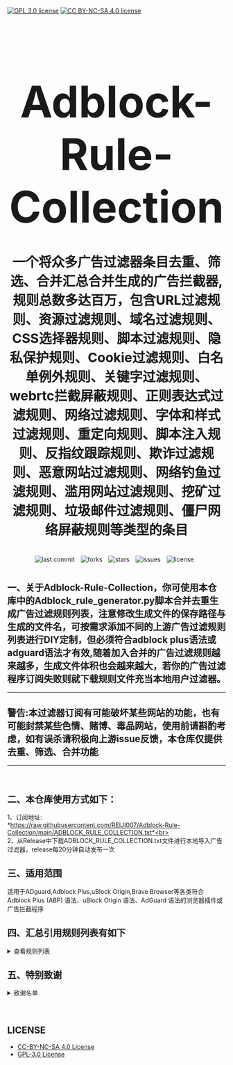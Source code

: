 [![GPL 3.0 license](https://img.shields.io/badge/License-GPL%20v3-blue.svg)](https://github.com/REIJI007/Adblock-Rule-Collection/blob/main/LICENSE-GPL3.0)
[![CC BY-NC-SA 4.0 license](https://img.shields.io/badge/License-CC%20BY--NC--SA%204.0-lightgrey.svg)](https://github.com/REIJI007/Adblock-Rule-Collection/blob/main/LICENSE-CC%20BY-NC-SA%204.0)
<!-- 居中的大标题 -->
<h1 align="center" style="font-size: 100px; margin-bottom: 40px;">Adblock-Rule-Collection</h1>

<!-- 居中的副标题 -->
<h2 align="center" style="font-size: 30px; margin-bottom: 40px;">一个将众多广告过滤器条目去重、筛选、合并汇总合并生成的广告拦截器,规则总数多达百万，包含URL过滤规则、资源过滤规则、域名过滤规则、CSS选择器规则、脚本过滤规则、隐私保护规则、Cookie过滤规则、白名单例外规则、关键字过滤规则、webrtc拦截屏蔽规则、正则表达式过滤规则、网络过滤规则、字体和样式过滤规则、重定向规则、脚本注入规则、反指纹跟踪规则、欺诈过滤规则、恶意网站过滤规则、网络钓鱼过滤规则、滥用网站过滤规则、挖矿过滤规则、垃圾邮件过滤规则、僵尸网络屏蔽规则等类型的条目</h2>

<!-- 徽章（根据需要调整） -->
<p align="center" style="margin-bottom: 40px;">
    <img src="https://img.shields.io/badge/last%20commit-today-brightgreen" alt="last commit" style="margin-right: 10px;">
    <img src="https://img.shields.io/github/forks/REIJI007/Adblock-Rule-Collection" alt="forks" style="margin-right: 10px;">
    <img src="https://img.shields.io/github/stars/REIJI007/Adblock-Rule-Collection" alt="stars" style="margin-right: 10px;">
    <img src="https://img.shields.io/github/issues/REIJI007/Adblock-Rule-Collection" alt="issues" style="margin-right: 10px;">
    <img src="https://img.shields.io/github/license/REIJI007/Adblock-Rule-Collection" alt="license" style="margin-right: 10px;">
</p>


## 一、关于Adblock-Rule-Collection，你可使用本仓库中的Adblock_rule_generator.py脚本合并去重生成广告过滤规则列表，注意修改生成文件的保存路径与生成的文件名，可按需求添加不同的上游广告过滤规则列表进行DIY定制，但必须符合adblock plus语法或adguard语法才有效,随着加入合并的广告过滤规则越来越多，生成文件体积也会越来越大，若你的广告过滤程序订阅失败则就下载规则文件充当本地用户过滤器。
<hr>

##  警告:本过滤器订阅有可能破坏某些网站的功能，也有可能封禁某些色情、赌博、毒品网站，使用前请斟酌考虑，如有误杀请积极向上游issue反馈，本仓库仅提供去重、筛选、合并功能

<hr>
<br>

## 二、本仓库使用方式如下：
1、订阅地址: <br> *https://raw.githubusercontent.com/REIJI007/Adblock-Rule-Collection/main/ADBLOCK_RULE_COLLECTION.txt*<br>
<br>
2、从Release中下载ADBLOCK_RULE_COLLECTION.txt文件进行本地导入广告过滤器，release每20分钟自动发布一次
<br>

## 三、适用范围
适用于ADguard,Adblock Plus,uBlock Origin,Brave Browser等各类符合Adblock Plus (ABP) 语法、uBlock Origin 语法、AdGuard 语法的浏览器插件或广告拦截程序
<br>


## 四、汇总引用规则列表有如下
<details>
  <summary>查看规则列表</summary>

1. [Anti-ad for adguard](https://anti-ad.net/adguard.txt)  
2. [Anti-ad-Easylist](https://anti-ad.net/easylist.txt)  
3. [OISD Big List](https://big.oisd.nl)  
4. [EasyList](https://easylist.to/easylist/easylist.txt)  
5. [EasyList — first-party servers](https://raw.githubusercontent.com/easylist/easylist/master/easylist/easylist_adservers.txt)  
6. [EasyList — third-party servers](https://raw.githubusercontent.com/easylist/easylist/master/easylist/easylist_thirdparty.txt)  
7. [EasyList Privacy](https://easylist.to/easylist/easyprivacy.txt)  
8. [EasyList Privacy — trackingservers](https://raw.githubusercontent.com/easylist/easylist/master/easyprivacy/easyprivacy_trackingservers.txt)  
9. [EasyPrivacy — third-party trackers](https://raw.githubusercontent.com/easylist/easylist/master/easyprivacy/easyprivacy_thirdparty.txt)  
10. [EasyPrivacy — third-party international trackers](https://raw.githubusercontent.com/easylist/easylist/master/easyprivacy/easyprivacy_thirdparty_international.txt)  
11. [Easylist Cookie List](https://secure.fanboy.co.nz/fanboy-cookiemonster.txt)  
12. [EasyList China](https://raw.githubusercontent.com/easylist/easylistchina/master/easylistchina.txt)  
13. [Adblock Warning Removal List](https://easylist-downloads.adblockplus.org/antiadblockfilters.txt)  
14. [Fanboy's Annoyance List](https://secure.fanboy.co.nz/fanboy-annoyance.txt)  
15. [Fanboy's Social Blocking List](https://easylist.to/easylist/fanboy-social.txt)  
16. [Fanboy's Anti-thirdparty Fonts](https://www.fanboy.co.nz/fanboy-antifonts.txt)  
17. [Fanboy's Notifications Blocking List](https://raw.githubusercontent.com/DandelionSprout/adfilt/master/Other%20domains%20versions/FanboyNotifications-LoadableInUBO.txt)  
18. [CJX's Annoyance List](https://raw.githubusercontent.com/cjx82630/cjxlist/master/cjx-annoyance.txt)  
19. [CJX's EasyList Lite](https://raw.githubusercontent.com/cjx82630/cjxlist/master/cjxlist.txt)  
20. [CJX's uBlock list](https://raw.githubusercontent.com/cjx82630/cjxlist/master/cjx-ublock.txt)  
21. [uniartrisan's Adblock List Plus](https://raw.githubusercontent.com/uniartisan/adblock_list/master/adblock_plus.txt)  
22. [uniartrisan's Privacy List](https://raw.githubusercontent.com/uniartisan/adblock_list/master/adblock_privacy.txt)  
23. [AdRules AdBlock List Plus](https://raw.githubusercontent.com/Cats-Team/AdRules/main/adblock_plus.txt)  
24. [AdRules DNS List](https://raw.githubusercontent.com/Cats-Team/AdRules/main/dns.txt)  
25. [AdBlock DNS](https://raw.githubusercontent.com/217heidai/adblockfilters/main/rules/adblockdns.txt)  
26. [AdBlock Filter](https://raw.githubusercontent.com/217heidai/adblockfilters/main/rules/adblockfilters.txt)  
27. [GOODBYEADS](https://raw.githubusercontent.com/8680/GOODBYEADS/master/rules.txt)  
28. [GOODBYEADS-DNS](https://raw.githubusercontent.com/8680/GOODBYEADS/master/dns.txt)  
29. [GOODBYEADS-allow](https://raw.githubusercontent.com/8680/GOODBYEADS/master/allow.txt)  
30. [AWAvenue-Ads-Rule](https://raw.githubusercontent.com/TG-Twilight/AWAvenue-Ads-Rule/main/AWAvenue-Ads-Rule.txt)  
31. [Bibaiji's ad-rules](https://raw.githubusercontent.com/Bibaiji/ad-rules/main/rule/ad-rules.txt)  
32. [uBlock filters](https://raw.githubusercontent.com/uBlockOrigin/uAssets/master/filters/filters.txt)  
33. [uBlock privacy filter](https://raw.githubusercontent.com/uBlockOrigin/uAssets/master/filters/privacy.txt)  
34. [uBlock mobile filter](https://raw.githubusercontent.com/uBlockOrigin/uAssets/master/filters/filters-mobile.txt)  
35. [uBlock Badware risks filter](https://raw.githubusercontent.com/uBlockOrigin/uAssets/master/filters/badware.txt)  
36. [uBlock Annoyances-Cookies filter](https://raw.githubusercontent.com/uBlockOrigin/uAssets/master/filters/annoyances-cookies.txt)  
37. [uBlock Annoyances-others filter](https://raw.githubusercontent.com/uBlockOrigin/uAssets/master/filters/annoyances-others.txt)  
38. [uBlock Resource abuse filters](https://raw.githubusercontent.com/uBlockOrigin/uAssets/master/filters/resource-abuse.txt)  
39. [uBlock Unbreak filter](https://raw.githubusercontent.com/uBlockOrigin/uAssets/master/filters/unbreak.txt)  
40. [AdGuard Base filter cryptominers](https://raw.githubusercontent.com/AdguardTeam/AdguardFilters/master/BaseFilter/sections/cryptominers.txt)  
41. [AdGuard Exclusion rules](https://raw.githubusercontent.com/AdguardTeam/AdGuardSDNSFilter/master/Filters/exclusions.txt)  
42. [AdGuard Exception rules](https://raw.githubusercontent.com/AdguardTeam/AdGuardSDNSFilter/master/Filters/exceptions.txt)  
43. [AdGuardSDNSFilter](https://raw.githubusercontent.com/AdguardTeam/AdGuardSDNSFilter/master/Filters/rules.txt)  
44. [AdGuard Base filter](https://raw.githubusercontent.com/AdguardTeam/FiltersRegistry/master/filters/filter_2_Base/filter.txt)  
45. [AdGuard Base filter — first-party servers](https://raw.githubusercontent.com/AdguardTeam/AdguardFilters/master/BaseFilter/sections/adservers_firstparty.txt)  
46. [AdGuard Base filter — foreign servers](https://raw.githubusercontent.com/AdguardTeam/AdguardFilters/master/BaseFilter/sections/foreign.txt)  
47. [AdGuard Mobile filter](https://raw.githubusercontent.com/AdguardTeam/AdguardFilters/master/MobileFilter/sections/adservers.txt)  
48. [AdGuard Tracking Protection filter](https://raw.githubusercontent.com/AdguardTeam/FiltersRegistry/master/filters/filter_3_Spyware/filter.txt)  
49. [AdGuard Tracking Protection filter — first-party trackers](https://raw.githubusercontent.com/AdguardTeam/AdguardFilters/master/SpywareFilter/sections/tracking_servers_firstparty.txt)  
50. [AdGuard Tracking Protection filter — third-party trackers](https://raw.githubusercontent.com/AdguardTeam/AdguardFilters/master/SpywareFilter/sections/tracking_servers.txt)
51. [AdGuard Tracking Protection filter — mobile trackers](https://raw.githubusercontent.com/AdguardTeam/AdguardFilters/master/SpywareFilter/sections/mobile.txt)  
52. [AdGuard URL Tracking filter](https://raw.githubusercontent.com/AdguardTeam/FiltersRegistry/master/filters/filter_17_TrackParam/filter.txt)  
53. [AdGuard Social media filter](https://raw.githubusercontent.com/AdguardTeam/FiltersRegistry/master/filters/filter_4_Social/filter.txt)  
54. [AdGuard Annoyances filter](https://raw.githubusercontent.com/AdguardTeam/FiltersRegistry/master/filters/filter_14_Annoyances/filter.txt)  
55. [AdGuard CNAME original trackers list](https://raw.githubusercontent.com/AdguardTeam/cname-trackers/master/data/combined_original_trackers.txt)  
56. [AdGuard CNAME disguised ads list](https://raw.githubusercontent.com/AdguardTeam/cname-trackers/master/data/combined_disguised_ads.txt)  
57. [AdGuard CNAME disguised clickthroughs list](https://raw.githubusercontent.com/AdguardTeam/cname-trackers/master/data/combined_disguised_clickthroughs.txt)  
58. [AdGuard CNAME disguised microsites list](https://raw.githubusercontent.com/AdguardTeam/cname-trackers/master/data/combined_disguised_microsites.txt)  
59. [AdGuard CNAME disguised trackers list](https://raw.githubusercontent.com/AdguardTeam/cname-trackers/master/data/combined_disguised_trackers.txt)  
60. [AdGuard CNAME disguised mail_trackers list](https://raw.githubusercontent.com/AdguardTeam/cname-trackers/master/data/combined_disguised_mail_trackers.txt)  
61. [AdGuard Chinese filter](https://raw.githubusercontent.com/AdguardTeam/FiltersRegistry/master/filters/filter_224_Chinese/filter.txt)  
62. [AdGuard DNS filter](https://raw.githubusercontent.com/AdguardTeam/FiltersRegistry/master/filters/filter_15_DnsFilter/filter.txt)  
63. [AdGuard for Android](https://filters.adtidy.org/android/filters/11.txt)  
64. [AdGuard for iOS](https://filters.adtidy.org/ios/filters/11.txt)  
65. [HyperADRules](https://raw.githubusercontent.com/Lynricsy/HyperADRules/master/rules.txt)  
66. [HyperADRules-DNS](https://raw.githubusercontent.com/Lynricsy/HyperADRules/master/dns.txt)  
67. [HyperADRules-allow](https://raw.githubusercontent.com/Lynricsy/HyperADRules/master/allow.txt)  
68. [TheBestAdrules](https://raw.githubusercontent.com/guandasheng/adguardhome/main/rule/all.txt)  
69. [xinggsf's rules](https://raw.githubusercontent.com/xinggsf/Adblock-Plus-Rule/master/rule.txt)  
70. [xinggsf's mv rules](https://raw.githubusercontent.com/xinggsf/Adblock-Plus-Rule/master/mv.txt)  
71. [superbigsteam rules](https://raw.githubusercontent.com/superbigsteam/adguardhomeguiz/main/rule/all.txt)  
72. [adblock-nocoin-list](https://raw.githubusercontent.com/hoshsadiq/adblock-nocoin-list/master/nocoin.txt)  
73. [GoodbyeAds-AdBlock-Filter](https://raw.githubusercontent.com/jerryn70/GoodbyeAds/master/Formats/GoodbyeAds-AdBlock-Filter.txt)  
74. [GoodbyeAds-Ultra-AdBlock-Filter](https://raw.githubusercontent.com/jerryn70/GoodbyeAds/master)  
75. [Phishing URL Blocklist——AdGuard](https://malware-filter.gitlab.io/malware-filter/phishing-filter-ag.txt)  
76. [Phishing URL Blocklist——AdGuard Home](https://malware-filter.gitlab.io/malware-filter/phishing-filter-agh.txt)  
77. [Phishing URL Blocklist——uBlock Origin](https://malware-filter.gitlab.io/malware-filter/phishing-filter.txt)  
78. [Malicious URL Blocklist——AdGuard](https://malware-filter.gitlab.io/malware-filter/urlhaus-filter-ag.txt)  
79. [Malicious URL Blocklist——AdGuard Home](https://malware-filter.gitlab.io/malware-filter/urlhaus-filter-agh.txt)  
80. [Malicious URL Blocklist——uBlock Origin](https://malware-filter.gitlab.io/malware-filter/urlhaus-filter.txt)  
81. [Tracking JS Blocklist](https://malware-filter.gitlab.io/malware-filter/tracking-filter.txt)  
82. [Botnet IP Blocklist——AdGuard](https://malware-filter.gitlab.io/malware-filter/botnet-filter-ag.txt)  
83. [Botnet IP Blocklist——AdGuard Home](https://malware-filter.gitlab.io/malware-filter/botnet-filter-agh.txt)  
84. [Botnet IP Blocklist——uBlock Origin](https://malware-filter.gitlab.io/malware-filter/botnet-filter.txt)  
85. [ABP filters](https://easylist-msie.adblockplus.org/abp-filters-anti-cv.txt)  
86. [adgk](https://raw.githubusercontent.com/banbendalao/ADgk/master/ADgk.txt)  
87. [yokoffing's Annoyance List](https://raw.githubusercontent.com/yokoffing/filterlists/main/annoyance_list.txt)  
88. [yokoffing's Privacy Essentials](https://raw.githubusercontent.com/yokoffing/filterlists/main/privacy_essentials.txt)  
89. [Spam404's Adblock-list](https://raw.githubusercontent.com/Spam404/lists/master/adblock-list.txt)  
90. [Brave-specific filter](https://raw.githubusercontent.com/brave/adblock-lists/master/brave-lists/brave-specific.txt)  
91. [Brave-ios-specific filter](https://raw.githubusercontent.com/brave/adblock-lists/master/brave-lists/brave-ios-specific.txt)  
92. [Brave-Android-specific filter](https://raw.githubusercontent.com/brave/adblock-lists/master/brave-lists/brave-android-specific.txt)  
93. [Brave-Firstparty filter](https://raw.githubusercontent.com/brave/adblock-lists/master/brave-lists/brave-firstparty.txt)  
94. [Brave-Firstparty-cname filter](https://raw.githubusercontent.com/brave/adblock-lists/master/brave-lists/brave-firstparty-cname.txt)  
95. [Brave-Unbreak filter](https://raw.githubusercontent.com/brave/adblock-lists/master/brave-unbreak.txt)  
96. [Filter unblocking search ads and self-promotions](https://raw.githubusercontent.com/AdguardTeam/FiltersRegistry/master/filters/filter_10_Useful/filter.txt)  
97. [Peter Lowe’s Ad and Tracking Server List](https://pgl.yoyo.org/adservers/serverlist.php?hostformat=adblockplus&showintro=0)  
98. [Dandelion Sprout's Anti-Malware List (for AdGuard)](https://raw.githubusercontent.com/DandelionSprout/adfilt/master/Alternate%20versions%20Anti-Malware%20List/AntiMalwareAdGuard.txt)  
99. [Dandelion Sprout's Anti-Malware List (for Adblock Plus and AdBlock)](https://raw.githubusercontent.com/DandelionSprout/adfilt/master/Alternate%20versions%20Anti-Malware%20List/AntiMalwareABP.txt)  
100. [The Block List Project - Smart TV List](https://raw.githubusercontent.com/blocklistproject/Lists/master/adguard/smart-tv-ags.txt)  
101. [The Block List Project - Ads List](https://raw.githubusercontent.com/blocklistproject/Lists/master/adguard/ads-ags.txt)  
102. [The Block List Project - Basic Starter List](https://raw.githubusercontent.com/blocklistproject/Lists/master/adguard/basic-ags.txt)  
103. [The Block List Project - Tracking List](https://raw.githubusercontent.com/blocklistproject/Lists/master/adguard/tracking-ags.txt)  
104. [The Block List Project - Malware List](https://raw.githubusercontent.com/blocklistproject/Lists/master/adguard/malware-ags.txt)  
105. [The Block List Project - Scam List](https://raw.githubusercontent.com/blocklistproject/Lists/master/adguard/scam-ags.txt)  
106. [The Block List Project - Phishing List](https://raw.githubusercontent.com/blocklistproject/Lists/master/adguard/phishing-ags.txt)  
107. [The Block List Project - Ransomware List](https://raw.githubusercontent.com/blocklistproject/Lists/master/adguard/ransomware-ags.txt)  
108. [The Block List Project - Fraud List](https://raw.githubusercontent.com/blocklistproject/Lists/master/adguard/fraud-ags.txt)  
109. [The Block List Project - Abuse List](https://raw.githubusercontent.com/blocklistproject/Lists/master/adguard/abuse-ags.txt)  
110. [The Block List Project - Redirect List](https://raw.githubusercontent.com/blocklistproject/Lists/master/adguard/redirect-ags.txt)  
111. [Anti-Adblock Killer](https://raw.githubusercontent.com/reek/anti-adblock-killer/master/anti-adblock-killer-filters.txt)  
112. [Scam Blocklist (Adblock Plus)](https://raw.githubusercontent.com/durablenapkin/scamblocklist/master/adguard.txt)  
113. [Smart-TV Blocklist for AdGuard Home](https://raw.githubusercontent.com/Perflyst/PiHoleBlocklist/master/SmartTV-AGH.txt)
114. [HaGeZi's Pro DNS Blocklist](https://raw.githubusercontent.com/hagezi/dns-blocklists/main/adblock/pro.txt)
115. [HaGeZi's Fake DNS Blocklist](https://raw.githubusercontent.com/hagezi/dns-blocklists/main/adblock/fake.txt)
116. [HaGeZi's Light DNS Blocklist](https://raw.githubusercontent.com/hagezi/dns-blocklists/main/adblock/light.txt)
117. [HaGeZi's DynDNS Blocklist](https://raw.githubusercontent.com/hagezi/dns-blocklists/main/adblock/dyndns.txt)
118. [HaGeZi's Normal DNS Blocklist](https://raw.githubusercontent.com/hagezi/dns-blocklists/main/adblock/multi.txt)
119. [HaGeZi's Personal DNS Blocklist](https://raw.githubusercontent.com/hagezi/dns-blocklists/main/adblock/personal.txt)
120. [HaGeZi's Pop-Up Ads DNS Blocklist](https://raw.githubusercontent.com/hagezi/dns-blocklists/main/adblock/popupads.txt)
121. [HaGeZi's Ultimate DNS Blocklist](https://raw.githubusercontent.com/hagezi/dns-blocklists/main/adblock/ultimate.txt)
122. [HaGeZi's The World's Most Abused TLDs - Aggressive](https://raw.githubusercontent.com/hagezi/dns-blocklists/main/adblock/spam-tlds-adblock-aggressive.txt)
123. [HaGeZi's The World's Most Abused TLDs](https://raw.githubusercontent.com/hagezi/dns-blocklists/main/adblock/spam-tlds-adblock-allow.txt)
124. [HaGeZi's Threat Intelligence Feeds DNS Blocklist](https://raw.githubusercontent.com/hagezi/dns-blocklists/main/adblock/tif.txt)
125. [HaGeZi's Allowlist Referral](https://raw.githubusercontent.com/hagezi/dns-blocklists/main/adblock/whitelist-referral.txt)
126. [HaGeZi's Allowlist URL Shortener](https://raw.githubusercontent.com/hagezi/dns-blocklists/main/adblock/whitelist-urlshortener.txt)
  
</details>

## 五、特别致谢
<details>
  <summary>致谢名单</summary>

1. [anti-AD](https://github.com/privacy-protection-tools/anti-AD)
2. [easylist](https://github.com/easylist/easylist)
3. [cjxlist](https://github.com/cjx82630/cjxlist)
4. [uniartisan](https://github.com/uniartisan/adblock_list)
5. [Cats-Team](https://github.com/Cats-Team/AdRules)
6. [217heidai](https://github.com/217heidai/adblockfilters)
7. [GOODBYEADS](https://github.com/8680/GOODBYEADS)
8. [AWAvenue-Ads-Rule](https://github.com/TG-Twilight/AWAvenue-Ads-Rule)
9. [Bibaiji](https://github.com/Bibaiji/ad-rules/)
10. [uBlockOrigin](https://github.com/uBlockOrigin/uAssets)
11. [ADguardTeam](https://github.com/AdguardTeam/AdGuardFilters)
12. [HyperADRules](https://github.com/Lynricsy/HyperADRules)
13. [guandasheng](https://github.com/guandasheng/adguardhome)
14. [xinggsf](https://github.com/xinggsf/Adblock-Plus-Rule)
15. [superbigsteam](https://github.com/superbigsteam/adguardhomeguiz)
16. [hoshsadiq](https://github.com/hoshsadiq/adblock-nocoin-list)
17. [jerryn70](https://github.com/jerryn70/GoodbyeAds)
18. [malware-filter](https://gitlab.com/malware-filter)
19. [abp-filters](https://gitlab.com/eyeo/anti-cv/abp-filters-anti-cv)
20. [banbendalao](https://github.com/banbendalao/ADgk)
21. [yokoffing](https://github.com/yokoffing/filterlists)
22. [Spam404](https://github.com/Spam404/lists)
23. [brave](https://github.com/brave/adblock-lists)
24. [Peter Lowe](https://pgl.yoyo.org/adservers/)
25. [DandelionSprout](https://github.com/DandelionSprout/adfilt)
26. [blocklistproject](https://github.com/blocklistproject/Lists)
27. [reek](https://github.com/reek/anti-adblock-killer)
28. [durablenapkin](https://github.com/durablenapkin/scamblocklist)
29. [oisd](https://github.com/sjhgvr/oisd)
30. [Perflyst](https://github.com/Perflyst/PiHoleBlocklist)
31. [hagezi](https://github.com/hagezi/dns-blocklists)

  </details>





<br>
<br>


## LICENSE
- [CC-BY-NC-SA 4.0 License](https://github.com/REIJI007/Adblock-Rule-Collection/blob/main/LICENSE-CC%20BY-NC-SA%204.0)
- [GPL-3.0 License](https://github.com/REIJI007/Adblock-Rule-Collection/blob/main/LICENSE-GPL3.0)
